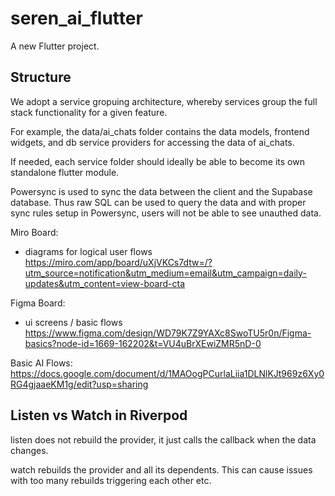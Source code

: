 # seren_ai_flutter

A new Flutter project.

## Structure

We adopt a service gropuing architecture, whereby services group the full stack functionality for a given feature. 

For example, the data/ai_chats folder contains the data models, frontend widgets, and db service providers for accessing the data of ai_chats. 

If needed, each service folder should ideally be able to become its own standalone flutter module. 

Powersync is used to sync the data between the client and the Supabase database. Thus raw SQL can be used to query the data and with proper sync rules setup in Powersync, users will not be able to see unauthed data. 

Miro Board: 
- diagrams for logical user flows 
https://miro.com/app/board/uXjVKCs7dtw=/?utm_source=notification&utm_medium=email&utm_campaign=daily-updates&utm_content=view-board-cta

Figma Board: 
- ui screens / basic flows 
https://www.figma.com/design/WD79K7Z9YAXc8SwoTU5r0n/Figma-basics?node-id=1669-162202&t=VU4uBrXEwiZMR5nD-0

Basic AI Flows: 
https://docs.google.com/document/d/1MAOogPCurlaLiia1DLNlKJt969z6Xy0RG4gjaaeKM1g/edit?usp=sharing


## Listen vs Watch in Riverpod

listen does not rebuild the provider, it just calls the callback when the data changes. 

watch rebuilds the provider and all its dependents. This can cause issues with too many rebuilds triggering each other etc. 